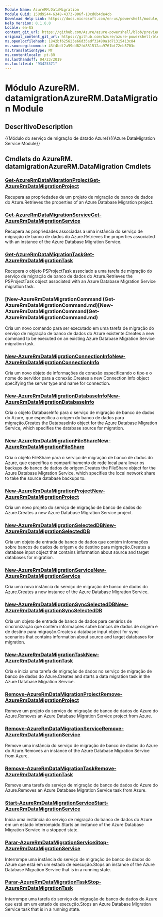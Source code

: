 ```yaml
---
Module Name: AzureRM.DataMigration
Module Guid: 150d9544-6348-4373-806f-10cd0b4de4cb
Download Help Link: https://docs.microsoft.com/en-us/powershell/module/azurerm.datamigration
Help Version: 0.1.0.0
Locale: en-US
content_git_url: https://github.com/Azure/azure-powershell/blob/preview/src/ResourceManager/DataMigration/Commands.DataMigration/help/AzureRM.DataMigration.md
original_content_git_url: https://github.com/Azure/azure-powershell/blob/preview/src/ResourceManager/DataMigration/Commands.DataMigration/help/AzureRM.DataMigration.md
ms.openlocfilehash: 1842bf625623e66d35adf32490a1d71315413c84
ms.sourcegitcommit: 43f4bdf2a59dd82fd881512aa9761bf72eb5703c
ms.translationtype: MT
ms.contentlocale: pt-BR
ms.lasthandoff: 04/23/2019
ms.locfileid: "93425371"
---
```

# <span data-ttu-id="8cc3f-101">Módulo AzureRM. datamigration</span><span class="sxs-lookup"><span data-stu-id="8cc3f-101">AzureRM.DataMigration Module</span></span>
## <span data-ttu-id="8cc3f-102">Descritivo</span><span class="sxs-lookup"><span data-stu-id="8cc3f-102">Description</span></span>
<span data-ttu-id="8cc3f-103">{{Módulo do serviço de migração de datado Azure}}</span><span class="sxs-lookup"><span data-stu-id="8cc3f-103">{{Azure DataMigration Service Module}}</span></span>

## <span data-ttu-id="8cc3f-104">Cmdlets do AzureRM. datamigration</span><span class="sxs-lookup"><span data-stu-id="8cc3f-104">AzureRM.DataMigration Cmdlets</span></span>
### [<span data-ttu-id="8cc3f-105">Get-AzureRmDataMigrationProject</span><span class="sxs-lookup"><span data-stu-id="8cc3f-105">Get-AzureRmDataMigrationProject</span></span>](Get-AzureRmDataMigrationProject.md)
<span data-ttu-id="8cc3f-106">Recupera as propriedades de um projeto de migração de banco de dados do Azure.</span><span class="sxs-lookup"><span data-stu-id="8cc3f-106">Retrieves the properties of an Azure Database Migration project.</span></span>

### [<span data-ttu-id="8cc3f-107">Get-AzureRmDataMigrationService</span><span class="sxs-lookup"><span data-stu-id="8cc3f-107">Get-AzureRmDataMigrationService</span></span>](Get-AzureRmDataMigrationService.md)
<span data-ttu-id="8cc3f-108">Recupera as propriedades associadas a uma instância do serviço de migração de banco de dados do Azure.</span><span class="sxs-lookup"><span data-stu-id="8cc3f-108">Retrieves the properties associated with an instance of the Azure Database Migration Service.</span></span> 

### [<span data-ttu-id="8cc3f-109">Get-AzureRmDataMigrationTask</span><span class="sxs-lookup"><span data-stu-id="8cc3f-109">Get-AzureRmDataMigrationTask</span></span>](Get-AzureRmDataMigrationTask.md)
<span data-ttu-id="8cc3f-110">Recupera o objeto PSProjectTask associado a uma tarefa de migração do serviço de migração de banco de dados do Azure.</span><span class="sxs-lookup"><span data-stu-id="8cc3f-110">Retrieves the PSProjectTask object associated with an Azure Database Migration Service migration task.</span></span>

### <span data-ttu-id="8cc3f-111">[New-AzureRmDataMigrationCommand (Get-AzureRmDataMigrationCommand.md)</span><span class="sxs-lookup"><span data-stu-id="8cc3f-111">[New-AzureRmDataMigrationCommand(Get-AzureRmDataMigrationCommand.md)</span></span>
<span data-ttu-id="8cc3f-112">Cria um novo comando para ser executado em uma tarefa de migração do serviço de migração de banco de dados do Azure existente.</span><span class="sxs-lookup"><span data-stu-id="8cc3f-112">Creates a new command to be executed on an existing Azure Database Migration Service migration task.</span></span>

### [<span data-ttu-id="8cc3f-113">New-AzureRmDataMigrationConnectionInfo</span><span class="sxs-lookup"><span data-stu-id="8cc3f-113">New-AzureRmDataMigrationConnectionInfo</span></span>](New-AzureRmDataMigrationConnectionInfo.md)
<span data-ttu-id="8cc3f-114">Cria um novo objeto de informações de conexão especificando o tipo e o nome do servidor para a conexão.</span><span class="sxs-lookup"><span data-stu-id="8cc3f-114">Creates a new Connection Info object specifying the server type and name for connection.</span></span>

### [<span data-ttu-id="8cc3f-115">New-AzureRmDataMigrationDatabaseInfo</span><span class="sxs-lookup"><span data-stu-id="8cc3f-115">New-AzureRmDataMigrationDatabaseInfo</span></span>](New-AzureRmDataMigrationDatabaseInfo.md)
<span data-ttu-id="8cc3f-116">Cria o objeto DatabaseInfo para o serviço de migração de banco de dados do Azure, que especifica a origem do banco de dados para migração.</span><span class="sxs-lookup"><span data-stu-id="8cc3f-116">Creates the DatabaseInfo object for the Azure Database Migration Service, which specifies the database source for migration.</span></span>

### [<span data-ttu-id="8cc3f-117">New-AzureRmDataMigrationFileShare</span><span class="sxs-lookup"><span data-stu-id="8cc3f-117">New-AzureRmDataMigrationFileShare</span></span>](New-AzureRmDataMigrationFileShare.md)
<span data-ttu-id="8cc3f-118">Cria o objeto FileShare para o serviço de migração de banco de dados do Azure, que especifica o compartilhamento de rede local para levar os backups do banco de dados de origem.</span><span class="sxs-lookup"><span data-stu-id="8cc3f-118">Creates the FileShare object for the Azure Database Migration Service, which specifies the local network share to take the source database backups to.</span></span>

### [<span data-ttu-id="8cc3f-119">New-AzureRmDataMigrationProject</span><span class="sxs-lookup"><span data-stu-id="8cc3f-119">New-AzureRmDataMigrationProject</span></span>](New-AzureRmDataMigrationProject.md)
<span data-ttu-id="8cc3f-120">Cria um novo projeto do serviço de migração de banco de dados do Azure.</span><span class="sxs-lookup"><span data-stu-id="8cc3f-120">Creates a new Azure Database Migration Service project.</span></span>

### [<span data-ttu-id="8cc3f-121">New-AzureRmDataMigrationSelectedDB</span><span class="sxs-lookup"><span data-stu-id="8cc3f-121">New-AzureRmDataMigrationSelectedDB</span></span>](New-AzureRmDataMigrationSelectedDB.md)
<span data-ttu-id="8cc3f-122">Cria um objeto de entrada de banco de dados que contém informações sobre bancos de dados de origem e de destino para migração.</span><span class="sxs-lookup"><span data-stu-id="8cc3f-122">Creates a database input object that contains information about source and target databases for migration.</span></span>

### [<span data-ttu-id="8cc3f-123">New-AzureRmDataMigrationService</span><span class="sxs-lookup"><span data-stu-id="8cc3f-123">New-AzureRmDataMigrationService</span></span>](New-AzureRmDataMigrationService.md)
<span data-ttu-id="8cc3f-124">Cria uma nova instância do serviço de migração de banco de dados do Azure.</span><span class="sxs-lookup"><span data-stu-id="8cc3f-124">Creates a new instance of the Azure Database Migration Service.</span></span>

### [<span data-ttu-id="8cc3f-125">New-AzureRmDataMigrationSyncSelectedDB</span><span class="sxs-lookup"><span data-stu-id="8cc3f-125">New-AzureRmDataMigrationSyncSelectedDB</span></span>](New-AzureRmDataMigrationSyncSelectedDB.md)
<span data-ttu-id="8cc3f-126">Cria um objeto de entrada de banco de dados para cenários de sincronização que contém informações sobre bancos de dados de origem e de destino para migração.</span><span class="sxs-lookup"><span data-stu-id="8cc3f-126">Creates a database input object for sync scenarios that contains information about source and target databases for migration.</span></span>

### [<span data-ttu-id="8cc3f-127">New-AzureRmDataMigrationTask</span><span class="sxs-lookup"><span data-stu-id="8cc3f-127">New-AzureRmDataMigrationTask</span></span>](New-AzureRmDataMigrationTask.md)
<span data-ttu-id="8cc3f-128">Cria e inicia uma tarefa de migração de dados no serviço de migração de banco de dados do Azure.</span><span class="sxs-lookup"><span data-stu-id="8cc3f-128">Creates and starts a data migration task in the Azure Database Migration Service.</span></span>

### [<span data-ttu-id="8cc3f-129">Remove-AzureRmDataMigrationProject</span><span class="sxs-lookup"><span data-stu-id="8cc3f-129">Remove-AzureRmDataMigrationProject</span></span>](Remove-AzureRmDataMigrationProject.md)
<span data-ttu-id="8cc3f-130">Remove um projeto do serviço de migração de banco de dados do Azure do Azure.</span><span class="sxs-lookup"><span data-stu-id="8cc3f-130">Removes an Azure Database Migration Service project from Azure.</span></span>

### [<span data-ttu-id="8cc3f-131">Remove-AzureRmDataMigrationService</span><span class="sxs-lookup"><span data-stu-id="8cc3f-131">Remove-AzureRmDataMigrationService</span></span>](Remove-AzureRmDataMigrationService.md)
<span data-ttu-id="8cc3f-132">Remove uma instância do serviço de migração de banco de dados do Azure do Azure.</span><span class="sxs-lookup"><span data-stu-id="8cc3f-132">Removes an instance of the Azure Database Migration Service from Azure.</span></span>

### [<span data-ttu-id="8cc3f-133">Remove-AzureRmDataMigrationTask</span><span class="sxs-lookup"><span data-stu-id="8cc3f-133">Remove-AzureRmDataMigrationTask</span></span>](Remove-AzureRmDataMigrationTask.md)
<span data-ttu-id="8cc3f-134">Remove uma tarefa do serviço de migração de banco de dados do Azure do Azure.</span><span class="sxs-lookup"><span data-stu-id="8cc3f-134">Removes an Azure Database Migration Service task from Azure.</span></span>

### [<span data-ttu-id="8cc3f-135">Start-AzureRmDataMigrationService</span><span class="sxs-lookup"><span data-stu-id="8cc3f-135">Start-AzureRmDataMigrationService</span></span>](Start-AzureRmDataMigrationService.md)
<span data-ttu-id="8cc3f-136">Inicia uma instância do serviço de migração do banco de dados do Azure em um estado interrompido.</span><span class="sxs-lookup"><span data-stu-id="8cc3f-136">Starts an instance of the Azure Database Migration Service in a stopped state.</span></span> 

### [<span data-ttu-id="8cc3f-137">Parar-AzureRmDataMigrationService</span><span class="sxs-lookup"><span data-stu-id="8cc3f-137">Stop-AzureRmDataMigrationService</span></span>](Stop-AzureRmDataMigrationService.md)
<span data-ttu-id="8cc3f-138">Interrompe uma instância do serviço de migração de banco de dados do Azure que está em um estado de execução.</span><span class="sxs-lookup"><span data-stu-id="8cc3f-138">Stops an instance of the Azure Database Migration Service that is in a running state.</span></span>

### [<span data-ttu-id="8cc3f-139">Parar-AzureRmDataMigrationTask</span><span class="sxs-lookup"><span data-stu-id="8cc3f-139">Stop-AzureRmDataMigrationTask</span></span>](Stop-AzureRmDataMigrationTask.md)
<span data-ttu-id="8cc3f-140">Interrompe uma tarefa do serviço de migração de banco de dados do Azure que está em um estado de execução.</span><span class="sxs-lookup"><span data-stu-id="8cc3f-140">Stops an  Azure Database Migration Service task that is in a running state.</span></span>

